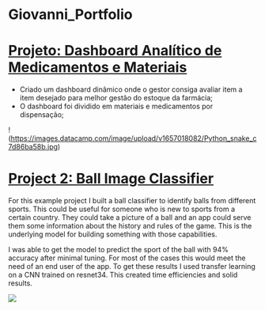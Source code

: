 # Giovanni_Portfolio

# [Projeto: Dashboard Analítico de Medicamentos e Materiais](https://github.com/PlayingNumbers/ds_salary_proj) 
* Criado um dashboard dinâmico onde o gestor consiga avaliar item a item desejado para melhor gestão do estoque da farmácia;
* O dashboard foi dividido em materiais e medicamentos por dispensação;

!(https://images.datacamp.com/image/upload/v1657018082/Python_snake_c7d86ba58b.jpg)

# [Project 2: Ball Image Classifier](https://github.com/PlayingNumbers/ball_image_classifier) 
For this example project I built a ball classifier to identify balls from different sports. This could be useful for someone who is new to sports from a certain country. They could take a picture of a ball and an app could serve them some information about the history and rules of the game. This is the underlying model for building something with those capabilities. 

I was able to get the model to predict the sport of the ball with 94% accuracy after minimal tuning. For most of the cases this would meet the need of an end user of the app. To get these results I used transfer learning on a CNN trained on resnet34. This created time efficiencies and solid results. 

![](/images/matrix_results.png)
